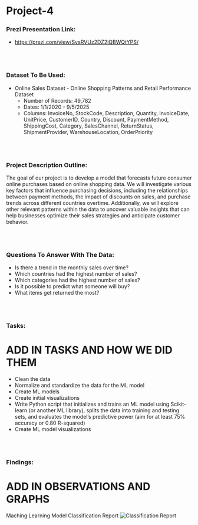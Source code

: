 # Project-4

### Prezi Presentation Link:
* https://prezi.com/view/SvaRVUz2DZ2iQBWQtYPS/

<br><br>

### Dataset To Be Used:
* Online Sales Dataset - Online Shopping Patterns and Retail Performance Dataset
    * Number of Records: 49,782
    * Dates: 1/1/2020 - 9/5/2025
    * Columns: InvoiceNo, StockCode, Description, Quantity, InvoiceDate, UnitPrice, CustomerID, Country, Discount, PaymentMethod, ShippingCost, Category, SalesChannel, ReturnStatus, ShipmentProvider, WarehouseLocation, OrderPriority

<br><br>

### Project Description Outline:

The goal of our project is to develop a model that forecasts future consumer online purchases based on online shopping data. We will investigate various key factors that influence purchasing decisions, including the relationships between payment methods, the impact of discounts on sales, and purchase trends across different countries overtime. Additionally, we will explore other relevant patterns within the data to uncover valuable insights that can help businesses optimize their sales strategies and anticipate customer behavior.

<br><br>

### Questions To Answer With The Data:
* Is there a trend in the monthly sales over time?
* Which countries had the highest number of sales?
* Which categories had the highest number of sales?
* Is it possible to predict what someone will buy?
* What items get returned the most?

<br><br>

### Tasks:
# ADD IN TASKS AND HOW WE DID THEM
* Clean the data
* Normalize and standardize the data for the ML model
* Create ML models
* Create initial visualizations
* Write Python script that initializes and trains an ML model using Scikit-learn (or another ML library), splits the data into training and testing sets, and evaluates the model’s predictive power (aim for at least 75% accuracy or 0.80 R-squared)
* Create ML model visualizations

<br><br>

### Findings:
# ADD IN OBSERVATIONS AND GRAPHS
Maching Learning Model Classification Report
![Classification Report](https://github.com/user-attachments/assets/2e7c991c-c2fa-4533-a7d6-61256656a5f6)

